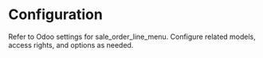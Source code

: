 # Configuration

Refer to Odoo settings for sale_order_line_menu. Configure related models, access rights, and options as needed.
